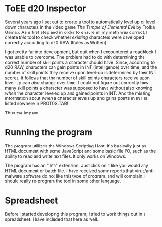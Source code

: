 # ToEE d20 Inspector

Several years ago I set out to create a tool to automatically level up or level down characters in the video game _The Temple of Elemental Evil_ by Troika Games. As a first step and in order to ensure all my math was correct, I create _this_ tool to check whether _existing_ characters were developed correctly according to d20 RAW (Rules as Written).

I got pretty far into development, but quit when I encountered a roadblock I was unable to overcome. The problem had to do with determining the correct number of skill points a character should have. Since, according to d20 RAW, characters can gain points in INT (intelligence) over time, and the number of skill points they receive upon level-up is determined by their INT scores, it follows that the number of skill points characters receive upon level-up can _also_ change over time. I could not figure out correctly how many skill points a character was supposed to have without also knowing _when_ the character leveled up and gained points in INT. And the missing information about _when_ a character levels up and gains points in INT is listed nowhere in PROTOS.TAB!

Thus the impass.

# Running the program

The program utlilizes the Windows Scripting Host. It's basically just an HTML document with some JavaScript and some basic file I/O, such as the ability to read and write text files. It only works on Windows.

The program has an ".hta" extension. Just click on it like you would any HTML document or batch file. I have received some reports that virus/anti-malware software do not like this type of program, and will complain. I should really re-program the tool in some other language.

# Spreadsheet

Before I started developing this program, I tried to work things out in a spreadsheet. I have included that here as well.
